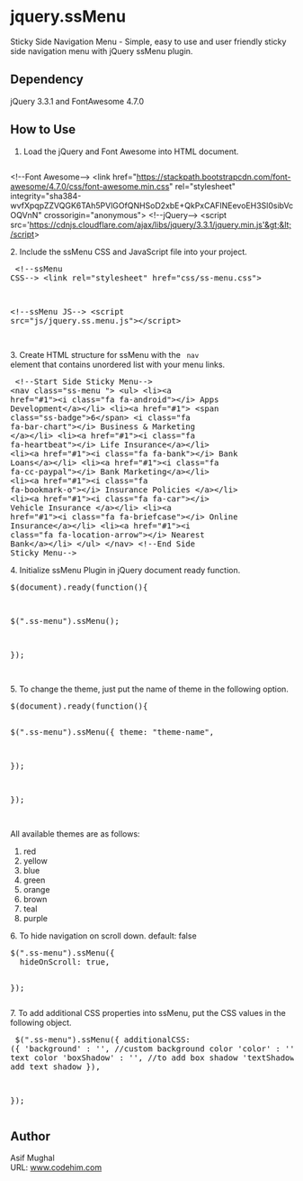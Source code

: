 # jquery.ssMenu
Sticky Side Navigation Menu - Simple, easy to use and user friendly sticky side navigation menu with jQuery ssMenu plugin.
## Dependency 
jQuery 3.3.1 and FontAwesome 4.7.0

## How to Use
1. Load the jQuery and Font Awesome into HTML document.

     <pre class="prettyprint lang-html">
&lt;!--Font Awesome--&gt;
&lt;link href=&quot;https://stackpath.bootstrapcdn.com/font-awesome/4.7.0/css/font-awesome.min.css&quot; rel=&quot;stylesheet&quot; integrity=&quot;sha384-wvfXpqpZZVQGK6TAh5PVlGOfQNHSoD2xbE+QkPxCAFlNEevoEH3Sl0sibVcOQVnN&quot; crossorigin=&quot;anonymous&quot;&gt;
&lt;!--jQuery--&gt;
 &lt;script src='https://cdnjs.cloudflare.com/ajax/libs/jquery/3.3.1/jquery.min.js'&gt;&lt;/script&gt;
</pre>
            <p> 2. Include the ssMenu CSS and JavaScript file into your project. </p>
            <pre class="prettyprint lang-html">
&lt;!--ssMenu CSS--&gt;
&lt;link rel=&quot;stylesheet&quot; href=&quot;css/ss-menu.css&quot;&gt;

&lt;!--ssMenu JS--&gt;
&lt;script src=&quot;js/jquery.ss.menu.js&quot;&gt;&lt;/script&gt;  
  </pre>
            <p> 3. Create HTML structure for ssMenu with the <code> nav </code> element that contains unordered list with your menu links. </p>
            <pre class="prettyprint lang-html">
&lt;!--Start Side Sticky Menu--&gt;
&lt;nav class=&quot;ss-menu &quot;&gt;
   &lt;ul&gt;
      &lt;li&gt;&lt;a href=&quot;#1&quot;&gt;&lt;i class=&quot;fa fa-android&quot;&gt;&lt;/i&gt;  Apps Development&lt;/a&gt;&lt;/li&gt;
      &lt;li&gt;&lt;a href=&quot;#1&quot;&gt; &lt;span class=&quot;ss-badge&quot;&gt;6&lt;/span&gt; &lt;i class=&quot;fa fa-bar-chart&quot;&gt;&lt;/i&gt; Business &amp; Marketing &lt;/a&gt;&lt;/li&gt;
      &lt;li&gt;&lt;a href=&quot;#1&quot;&gt;&lt;i class=&quot;fa fa-heartbeat&quot;&gt;&lt;/i&gt; Life Insurance&lt;/a&gt;&lt;/li&gt;
      &lt;li&gt;&lt;a href=&quot;#1&quot;&gt;&lt;i class=&quot;fa fa-bank&quot;&gt;&lt;/i&gt; Bank Loans&lt;/a&gt;&lt;/li&gt;
      &lt;li&gt;&lt;a href=&quot;#1&quot;&gt;&lt;i class=&quot;fa fa-cc-paypal&quot;&gt;&lt;/i&gt; Bank Marketing&lt;/a&gt;&lt;/li&gt;
      &lt;li&gt;&lt;a href=&quot;#1&quot;&gt;&lt;i class=&quot;fa fa-bookmark-o&quot;&gt;&lt;/i&gt; Insurance Policies &lt;/a&gt;&lt;/li&gt;
      &lt;li&gt;&lt;a href=&quot;#1&quot;&gt;&lt;i class=&quot;fa fa-car&quot;&gt;&lt;/i&gt; Vehicle Insurance &lt;/a&gt;&lt;/li&gt;
      &lt;li&gt;&lt;a href=&quot;#1&quot;&gt;&lt;i class=&quot;fa fa-briefcase&quot;&gt;&lt;/i&gt; Online Insurance&lt;/a&gt;&lt;/li&gt;
      &lt;li&gt;&lt;a href=&quot;#1&quot;&gt;&lt;i class=&quot;fa fa-location-arrow&quot;&gt;&lt;/i&gt; Nearest Bank&lt;/a&gt;&lt;/li&gt;
   &lt;/ul&gt;
&lt;/nav&gt;
&lt;!--End Side Sticky Menu--&gt;
</pre>
            <p> 4. Initialize ssMenu Plugin in jQuery document ready function.</p>
            <pre class="prettyprint lang-js">
$(document).ready(function(){

$(".ss-menu").ssMenu();

});    

</pre>
            <p> 5. To change the theme, just put the name of theme in the following option. </p>
            <pre class="prettyprint lang-js">
$(document).ready(function(){

$(".ss-menu").ssMenu({
  theme: "theme-name",

});

});    

</pre>
            <p> All available themes are as follows:</p>
            <ol>
               <li> red</li>
               <li>yellow  </li>
               <li> blue </li>
               <li>green </li>
               <li> orange </li>
               <li>brown </li>
               <li> teal</li>
               <li> purple</li>
            </ol>
            <p> 6. To hide navigation on scroll down. default: false  </p>
            <pre class="prettyprint lang-js">
$(".ss-menu").ssMenu({
  hideOnScroll: true,

});
</pre>
            <p> 7. To add additional CSS properties into ssMenu, put the CSS values in the following object.  </p>
            <pre class="prettyprint lang-js">
$(".ss-menu").ssMenu({
 additionalCSS: ({ 
 'background' : '', //custom background color
	'color' : '', //custom text color 
	'boxShadow' : '', //to add box shadow 
	'textShadow' : '', //to add text shadow 
	}), 

});
</pre>

## Author 
Asif Mughal <br>
URL: www.codehim.com
